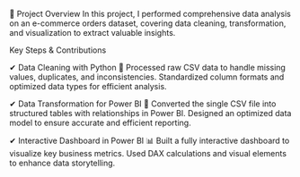 📌 Project Overview
In this project, I performed comprehensive data analysis on an e-commerce orders dataset, covering data cleaning, transformation, and visualization to extract valuable insights.

Key Steps & Contributions

✔ Data Cleaning with Python 🐍
Processed raw CSV data to handle missing values, duplicates, and inconsistencies.
Standardized column formats and optimized data types for efficient analysis.

✔ Data Transformation for Power BI 🔄
Converted the single CSV file into structured tables with relationships in Power BI.
Designed an optimized data model to ensure accurate and efficient reporting.

✔ Interactive Dashboard in Power BI 📊
Built a fully interactive dashboard to visualize key business metrics.
Used DAX calculations and visual elements to enhance data storytelling.
